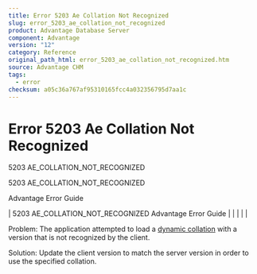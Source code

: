 ```yaml
---
title: Error 5203 Ae Collation Not Recognized
slug: error_5203_ae_collation_not_recognized
product: Advantage Database Server
component: Advantage
version: "12"
category: Reference
original_path_html: error_5203_ae_collation_not_recognized.htm
source: Advantage CHM
tags:
  - error
checksum: a05c36a767af95310165fcc4a032356795d7aa1c
---
```


# Error 5203 Ae Collation Not Recognized

5203 AE\_COLLATION\_NOT\_RECOGNIZED

5203 AE\_COLLATION\_NOT\_RECOGNIZED

Advantage Error Guide

| 5203 AE\_COLLATION\_NOT\_RECOGNIZED  Advantage Error Guide |  |  |  |  |

Problem: The application attempted to load a [dynamic collation](master_collation_support.md) with a version that is not recognized by the client.

Solution: Update the client version to match the server version in order to use the specified collation.
